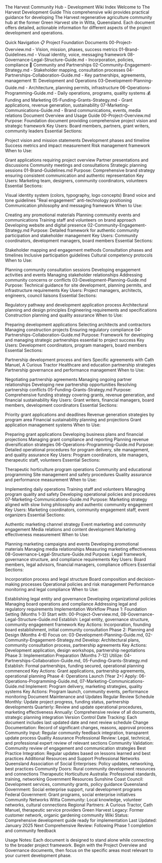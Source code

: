 The Harvest Community Hub - Development Wiki Index
Welcome to The Harvest Development Guide
This comprehensive wiki provides practical guidance for developing The Harvest regenerative agriculture community hub at the former Green Harvest site in Witta, Queensland. Each document offers detailed, actionable information for different aspects of the project development and operations.

Quick Navigation
📋 Project Foundation Documents
00-Project-Overview.md - Vision, mission, phases, success metrics
01-Brand-Guidelines.md - Visual identity, voice, messaging framework
08-Governance-Legal-Structure-Guide.md - Incorporation, policies, compliance
👥 Community and Partnerships
02-Community-Engagement-Strategy.md - Stakeholder mapping, consultation processes
04-Partnerships-Collaboration-Guide.md - Key partnerships, agreements, management
🏗️ Development and Operations
03-Development-Planning-Guide.md - Architecture, planning permits, infrastructure
06-Operations-Programming-Guide.md - Daily operations, programs, quality systems
💰 Funding and Marketing
05-Funding-Grants-Strategy.md - Grant applications, revenue generation, sustainability
07-Marketing-Communications-Guide.md - Brand communications, events, media relations
Document Overview and Usage Guide
00-Project-Overview.md
Purpose: Foundation document providing comprehensive project vision and strategic framework Key Users: Board members, partners, grant writers, community leaders Essential Sections:

Project vision and mission statements
Development phases and timeline
Success metrics and impact measurement
Risk management framework
When to Use:

Grant applications requiring project overview
Partner presentations and discussions
Community meetings and consultations
Strategic planning sessions
01-Brand-Guidelines.md
Purpose: Comprehensive brand strategy ensuring consistent communication and authentic representation Key Users: Marketing team, designers, community coordinators, volunteers Essential Sections:

Visual identity system (colors, typography, logo concepts)
Brand voice and tone guidelines
"Real engagement" anti-technology positioning
Communication philosophy and messaging framework
When to Use:

Creating any promotional materials
Planning community events and communications
Training staff and volunteers on brand approach
Developing website and digital presence
02-Community-Engagement-Strategy.md
Purpose: Detailed framework for authentic community participation and stakeholder management Key Users: Community coordinators, development managers, board members Essential Sections:

Stakeholder mapping and engagement methods
Consultation phases and timelines
Inclusive participation guidelines
Cultural competency protocols
When to Use:

Planning community consultation sessions
Developing engagement activities and events
Managing stakeholder relationships
Addressing community concerns or conflicts
03-Development-Planning-Guide.md
Purpose: Technical guidance for site development, planning permits, and infrastructure requirements Key Users: Project managers, architects, engineers, council liaisons Essential Sections:

Regulatory pathway and development application process
Architectural planning and design principles
Engineering requirements and specifications
Construction planning and quality assurance
When to Use:

Preparing development applications
Selecting architects and contractors
Managing construction projects
Ensuring regulatory compliance
04-Partnerships-Collaboration-Guide.md
Purpose: Framework for developing and managing strategic partnerships essential to project success Key Users: Development coordinators, program managers, board members Essential Sections:

Partnership development process and tiers
Specific agreements with Cath Manuel, A Curious Tractor
Healthcare and education partnership strategies
Partnership governance and performance management
When to Use:

Negotiating partnership agreements
Managing ongoing partner relationships
Developing new partnership opportunities
Resolving partnership conflicts
05-Funding-Grants-Strategy.md
Purpose: Comprehensive funding strategy covering grants, revenue generation, and financial sustainability Key Users: Grant writers, financial managers, board members, development coordinators Essential Sections:

Priority grant applications and deadlines
Revenue generation strategies by program area
Financial sustainability planning and projections
Grant application management systems
When to Use:

Preparing grant applications
Developing business plans and financial projections
Managing grant compliance and reporting
Planning revenue diversification strategies
06-Operations-Programming-Guide.md
Purpose: Detailed operational procedures for program delivery, site management, and quality assurance Key Users: Program coordinators, site managers, therapeutic staff, volunteers Essential Sections:

Therapeutic horticulture program operations
Community and educational programming
Site management and safety procedures
Quality assurance and performance measurement
When to Use:

Implementing daily operations
Training staff and volunteers
Managing program quality and safety
Developing operational policies and procedures
07-Marketing-Communications-Guide.md
Purpose: Marketing strategy aligned with slow living philosophy and authentic community engagement Key Users: Marketing coordinators, community engagement staff, event organizers Essential Sections:

Authentic marketing channel strategy
Event marketing and community engagement
Media relations and content development
Marketing effectiveness measurement
When to Use:

Planning marketing campaigns and events
Developing promotional materials
Managing media relationships
Measuring marketing effectiveness
08-Governance-Legal-Structure-Guide.md
Purpose: Legal framework, governance structure, and compliance requirements Key Users: Board members, legal advisors, financial managers, compliance officers Essential Sections:

Incorporation process and legal structure
Board composition and decision-making processes
Operational policies and risk management
Performance monitoring and legal compliance
When to Use:

Establishing legal entity and governance
Developing organizational policies
Managing board operations and compliance
Addressing legal and regulatory requirements
Implementation Workflow
Phase 1: Foundation Setting (Months 1-3)
Start with: 00-Project-Overview.md, 08-Governance-Legal-Structure-Guide.md
Establish: Legal entity, governance structure, community engagement framework
Key Actions: Incorporation, founding board establishment, initial community consultation
Phase 2: Planning and Design (Months 4-6)
Focus on: 03-Development-Planning-Guide.md, 02-Community-Engagement-Strategy.md
Develop: Architectural plans, community consultation process, partnership agreements
Key Actions: Development application, design workshops, partnership negotiations
Phase 3: Implementation Preparation (Months 7-12)
Utilize: 04-Partnerships-Collaboration-Guide.md, 05-Funding-Grants-Strategy.md
Establish: Formal partnerships, funding secured, operational planning commenced
Key Actions: Grant applications, partnership agreements, operational planning
Phase 4: Operations Launch (Year 2+)
Apply: 06-Operations-Programming-Guide.md, 07-Marketing-Communications-Guide.md
Implement: Program delivery, marketing strategies, quality systems
Key Actions: Program launch, community events, performance monitoring
Document Maintenance and Updates
Regular Review Schedule
Monthly: Update project progress, funding status, partnership developments
Quarterly: Review and update operational procedures, marketing effectiveness
Annually: Comprehensive review of all documents, strategic planning integration
Version Control
Date Tracking: Each document includes last updated date and next review schedule
Change Documentation: Record of significant changes, reasons, approval process
Community Input: Regular community feedback integration, transparent update process
Quality Assurance
Professional Review: Legal, technical, and professional expert review of relevant sections
Community Validation: Community review of engagement and communication strategies
Best Practice Integration: Regular updates based on lessons learned and best practices
Additional Resources and Support
Professional Networks
Queensland Association of Social Enterprises: Policy updates, networking, best practices
Community Doors: Rural community development resources and connections
Therapeutic Horticulture Australia: Professional standards, training, networking
Government Resources
Sunshine Coast Council: Development services, community grants, policy guidance
Queensland Government: Social enterprise support, rural development programs
Federal Government: Grant programs, social enterprise initiatives
Community Networks
Witta Community: Local knowledge, volunteer networks, cultural connections
Regional Partners: A Curious Tractor, Cath Manuel, therapeutic service providers
Green Harvest Legacy: Former customer network, organic gardening community
Wiki Status: Comprehensive development guide ready for implementation Last Updated: January 2025 Next Comprehensive Review: Following Phase 1 completion and community feedback

Usage Notes: Each document is designed to stand alone while connecting to the broader project framework. Begin with the Project Overview and Governance documents, then focus on the specific areas most relevant to your current development phase.

